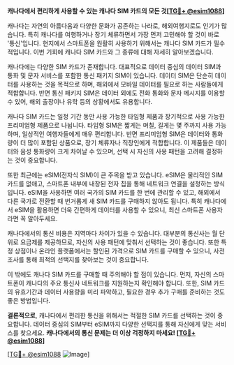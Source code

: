 **캐나다에서 편리하게 사용할 수 있는 캐나다 SIM 카드의 모든 것[[TG💪+ @esim1088](https://t.me/s/esim1088)]**

캐나다는 자연의 아름다움과 다양한 문화가 공존하는 나라로, 해외여행지로도 인기가 많습니다. 특히 캐나다를 여행하거나 장기 체류하면서 가장 먼저 고민해야 할 것이 바로 '통신'입니다. 현지에서 스마트폰을 원활히 사용하기 위해서는 캐나다 SIM 카드가 필수적입니다. 이번 기회에 캐나다 SIM 카드와 그 종류에 대해 자세히 알아보겠습니다.

캐나다에는 다양한 SIM 카드가 존재합니다. 대표적으로 데이터 중심의 데이터 SIM과 통화 및 문자 서비스를 포함한 통신 패키지 SIM이 있습니다. 데이터 SIM은 단순히 데이터를 사용하는 것을 목적으로 하며, 해외에서 모바일 데이터를 필요로 하는 사람들에게 적합합니다. 반면 통신 패키지 SIM은 데이터 외에도 전화 통화와 문자 메시지를 이용할 수 있어, 해외 출장이나 유학 등의 상황에서도 유용합니다.

캐나다 SIM 카드는 일정 기간 동안 사용 가능한 타임형 제품과 장기적으로 사용 가능한 프리미엄형 제품으로 나뉩니다. 타임형 SIM은 짧게는 며칠, 길게는 몇 주까지 사용 가능하며, 일상적인 여행자들에게 매우 편리합니다. 반면 프리미엄형 SIM은 데이터와 통화량이 더 많이 포함된 상품으로, 장기 체류자나 직장인에게 적합합니다. 이 제품들은 데이터와 음성 통화량이 크게 차이날 수 있으며, 선택 시 자신의 사용 패턴을 고려해 결정하는 것이 중요합니다.

또한 최근에는 eSIM(전자식 SIM)이 큰 주목을 받고 있습니다. eSIM은 물리적인 SIM 카드를 없애고, 스마트폰 내부에 내장된 전자 칩을 통해 네트워크 연결을 설정하는 방식입니다. eSIM을 사용하면 여러 국가의 SIM 카드를 한 번에 관리할 수 있고, 해외에서 다른 국가로 전환할 때 번거롭게 새 SIM 카드를 구매하지 않아도 됩니다. 특히 캐나다에서 eSIM을 활용하면 더욱 간편하게 데이터를 사용할 수 있으니, 최신 스마트폰 사용자라면 꼭 알아두세요.

캐나다에서의 통신 비용은 지역마다 차이가 있을 수 있습니다. 대부분의 통신사는 월 단위로 요금제를 제공하므로, 자신의 사용 패턴에 맞춰서 선택하는 것이 좋습니다. 또한 특정 상점이나 온라인 플랫폼에서는 할인된 가격으로 SIM 카드를 구매할 수 있으니, 사전 조사를 통해 최적의 선택지를 찾아보는 것이 중요합니다.

이 밖에도 캐나다 SIM 카드를 구매할 때 주의해야 할 점이 있습니다. 먼저, 자신의 스마트폰이 캐나다의 주요 통신사 네트워크를 지원하는지 확인해야 합니다. 또한, SIM 카드의 유효기간과 데이터 사용량을 미리 파악하고, 필요한 경우 추가 구매를 준비하는 것도 좋은 방법입니다.

**결론적으로**, 캐나다에서 편리한 통신을 위해서는 적절한 SIM 카드를 선택하는 것이 중요합니다. 데이터 중심의 SIM부터 eSIM까지 다양한 선택지를 통해 자신에게 맞는 서비스를 찾으세요. **캐나다에서의 통신 문제는 더 이상 걱정하지 마세요! [[TG💪+ @esim1088](https://t.me/s/esim1088)]**

[[TG💪+ @esim1088](https://t.me/s/esim1088) ![Image](https://i.postimg.cc/Y0z9fWf4/image.png)]